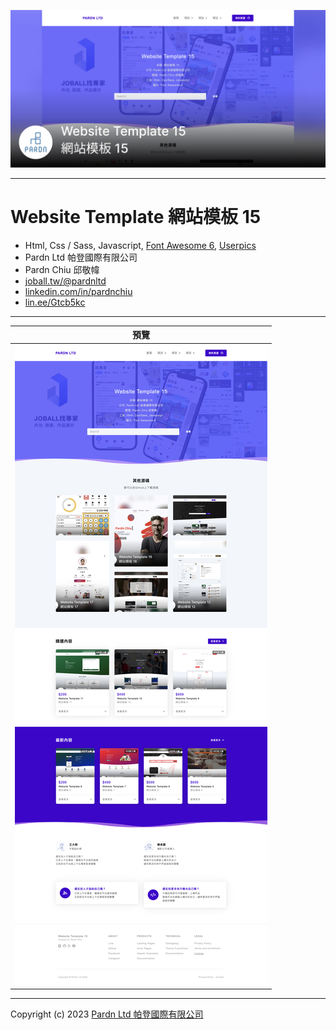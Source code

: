 ![Website Template 網站模板 15 - Pardn Chiu 邱敬幃](./image/2-1.jpg)

***

# Website Template 網站模板 15

- Html, Css / Sass, Javascript, [Font Awesome 6](https://fontawesome.com/v6/search), [Userpics](https://userpics.craftwork.design)
- Pardn Ltd 帕登國際有限公司
- Pardn Chiu 邱敬幃
- [joball.tw/@pardnltd](https://joball.tw/@pardnltd)
- [linkedin.com/in/pardnchiu](https://www.linkedin.com/in/pardnchiu)
- [lin.ee/Gtcb5kc](http://lin.ee/Gtcb5kc)

***

| 預覽 |
|---|
| ![Website Template 網站模板 15 - Pardn Chiu 邱敬幃](./image/index.jpg) |

***

Copyright (c) 2023 [Pardn Ltd 帕登國際有限公司](https://joball.tw/@pardnltd)


